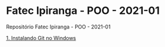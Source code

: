 # Fatec Ipiranga - POO - 2021-01
Repositório Fatec Ipiranga - POO - 2021-01


<a href="https://www.youtube.com/watch?v=YVPRhRyFrZY&list=PLNuUvBZGBA8kMTSPMmmNiRm2z0gRxXxox&index=8" target="_blank">1. Instalando Git no Windows</a>
